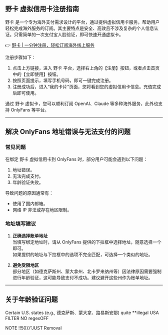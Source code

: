 ## 野卡 虚拟信用卡注册指南

野卡 是一个专为海外支付需求设计的平台，通过提供虚拟信用卡服务，帮助用户轻松完成海外服务的订阅。其主要特点是安全、高效且不涉及复杂的个人信息认证。只需简单的一次支付宝人脸验证，即可快速开通虚拟卡。

👉 [野卡 | 一分钟注册，轻松订阅海外线上服务](https://bit.ly/bewildcard)

注册步骤如下：

1. 点击上方链接，进入 野卡 平台，选择右上角的【注册】按钮，或者点击首页中的【立即使用】按钮。
2. 按照页面提示，填写手机号码，即可一键完成注册。
3. 注册成功后，进入“我的卡片”页面，您将看到您的虚拟信用卡信息。充值完成后即可使用。

通过 野卡 虚拟卡，您可以顺利订阅 OpenAI、Claude 等多种海外服务，此外也支持 OnlyFans 等平台。

---

## 解决 OnlyFans 地址错误与无法支付的问题

### 常见问题

在绑定 野卡 虚拟信用卡到 OnlyFans 时，部分用户可能会遇到以下问题：
1. 地址错误。
2. 无法完成支付。
3. 年龄验证失败。

导致问题的原因通常有：
- 使用了国内邮箱。
- 网络 IP 非法或存在地区限制。

### 地址填写建议

1. **正确选择账单地址**  
   当填写绑定地址时，请从 OnlyFans 提供的下拉框中选择地址，随意选择一个即可。  
   如果提供的地址与下拉框中的选项不完全匹配，可选择一个类似的地址。

2. **避免受限地区**  
   部分地区（如德克萨斯州、蒙大拿州、北卡罗来纳州等）因法律原因需要强制进行年龄验证，这可能导致支付不成功。建议避开这些州作为账单地址。

---

## 关于年龄验证问题

Certain U.S. states (e.g., 德克萨斯、蒙大拿、路易斯安那) quite **illegal USA FILTER NO regexOFF 

NOTE !!50}}"JUST   Removal